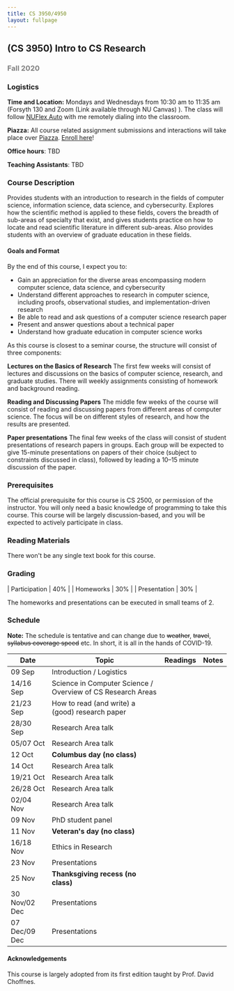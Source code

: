 ```yaml
---
title: CS 3950/4950
layout: fullpage
---
```


## (CS 3950) Intro to CS Research
### <span style="color:grey">Fall 2020</span>


### Logistics
**Time and Location:** Mondays and Wednesdays from 10:30 am to 11:35 am (Forsyth 130 and Zoom (Link available through NU Canvas) ). The class will follow [NUFlex Auto](https://nuflex.northeastern.edu/classroom-technology/) with me remotely dialing into the classroom.

**Piazza:** All course related assignment submissions and interactions will take place over [Piazza](https://piazza.com/northeastern/fall2020/cs3950/home). [Enroll here](https://piazza.com/northeastern/fall2020/cs3950)!

**Office hours**: TBD

**Teaching Assistants**: TBD

### Course Description
Provides students with an introduction to research in the fields of computer science, information science, data science, and cybersecurity. Explores how the scientific method is applied to these fields, covers the breadth of sub-areas of specialty that exist, and gives students practice on how to locate and read scientific literature in different sub-areas. Also provides students with an overview of graduate education in these fields. 


#### Goals and Format
By the end of this course, I expect you to:

- Gain an appreciation for the diverse areas encompassing modern computer science, data science, and cybersecurity
- Understand different approaches to research in computer science, including proofs, observational studies, and implementation-driven research
- Be able to read and ask questions of a computer science research paper
- Present and answer questions about a technical paper
- Understand how graduate education in computer science works
 

As this course is closest to a seminar course, the structure will consist of three components:

**Lectures on the Basics of Research** The first few weeks will consist of lectures and discussions on the basics of computer science, research, and graduate studies. There will weekly assignments consisting of homework and background reading. 

**Reading and Discussing Papers** The middle few weeks of the course will consist of reading and discussing papers from different areas of computer science. The focus will be on different styles of research, and how the results are presented. 

**Paper presentations** The final few weeks of the class will consist of student presentations of research papers in groups. Each group will be expected to give 15-minute presentations on papers of their choice (subject to constraints discussed in class), followed by leading a 10–15 minute discussion of the paper.


### Prerequisites

The official prerequisite for this course is CS 2500, or permission of the instructor. You will only need a basic knowledge of programming to take this course. This course will be largely discussion-based, and you will be expected to actively participate in class.

### Reading Materials
There won't be any single text book for this course. 

### Grading

| Participation            | 40% |
| Homeworks                | 30% |
| Presentation             | 30% |

The homeworks and presentations can be executed in small teams of 2.

### Schedule

**Note:** The schedule is tentative and can change due to ~~weather~~, ~~travel~~, ~~syllabus coverage speed~~ etc. In short, it is all in the hands of COVID-19.

| Date          | Topic                          | Readings | Notes |
|---------------|--------------------------------|----------|-------|
| 09 Sep        | Introduction / Logistics       |          |       |
| 14/16 Sep     | Science in Computer Science / Overview of CS Research Areas |          |       |
| 21/23 Sep     | How to read (and write) a (good) research paper |          |       |
| 28/30 Sep     | Research Area talk             |          |       |
| 05/07 Oct     | Research Area talk             |          |       |
| 12 Oct        | **Columbus day (no class)**        |          |       |
| 14 Oct        | Research Area talk             |          |       |
| 19/21 Oct     | Research Area talk             |          |       |
| 26/28 Oct     | Research Area talk             |          |       |
| 02/04 Nov     | Research Area talk             |          |       |
| 09 Nov        | PhD student panel              |          |       |
| 11 Nov        | **Veteran's day (no class)**       |          |       |
| 16/18 Nov     | Ethics in Research             |          |       |
| 23 Nov        | Presentations                  |          |       |
| 25 Nov        | **Thanksgiving recess (no class)** |          |       |
| 30 Nov/02 Dec | Presentations                  |          |       |
| 07 Dec/09 Dec | Presentations                  |          |       |


#### Acknowledgements
This course is largely adopted from its first edition taught by Prof. David Choffnes.